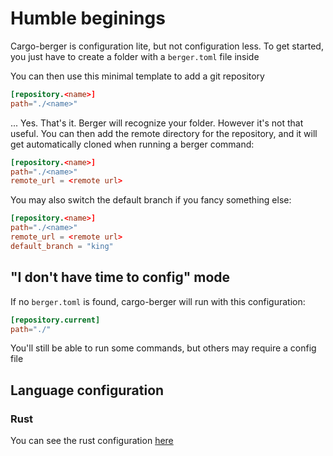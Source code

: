 # Humble beginings

Cargo-berger is configuration lite, but not configuration less. To get started, you just have to create a folder with a `berger.toml` file inside

You can then use this minimal template to add a git repository

```toml
[repository.<name>]
path="./<name>"
```

... Yes. That's it. Berger will recognize your folder. However it's not that useful. You can then add the remote directory for the repository, and it will get automatically cloned when running a berger command:

```toml
[repository.<name>]
path="./<name>"
remote_url = <remote url>
```

You may also switch the default branch if you fancy something else:

```toml
[repository.<name>]
path="./<name>"
remote_url = <remote url>
default_branch = "king"
```

## "I don't have time to config" mode

If no `berger.toml` is found, cargo-berger will run with this configuration:

```toml
[repository.current]
path="./"
```

You'll still be able to run some commands, but others may require a config file

## Language configuration

### Rust

You can see the rust configuration [here](./rust/getting_started.md)